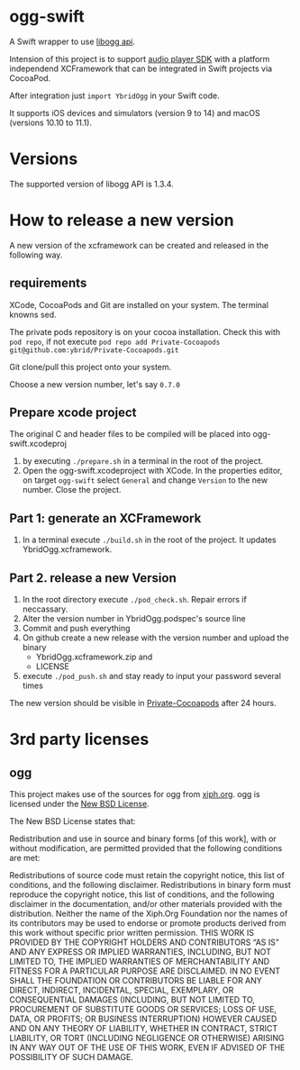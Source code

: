 # ogg-swift
A Swift wrapper to use [libogg api](https://www.xiph.org/ogg/doc/libogg/index.html). 

Intension of this project is to support [audio player SDK](https://github.com/ybrid/player-sdk-swift) with a platform independend XCFramework that can be integrated in Swift projects via CocoaPod.

After integration just ```import YbridOgg``` in your Swift code. 

It supports iOS devices and simulators (version 9 to 14) and macOS (versions 10.10 to 11.1).

# Versions
The supported version of libogg API is 1.3.4.

# How to release a new version
A new version of the xcframework can be created and released in the following way.

## requirements
XCode, CocoaPods and Git are installed on your system. The terminal knowns sed.

The private pods repository is on your cocoa installation. Check this with ```pod repo```, if not execute
```pod repo add Private-Cocoapods git@github.com:ybrid/Private-Cocoapods.git``` 

Git clone/pull this project onto your system.

Choose a new version number, let's say ```0.7.0```

## Prepare xcode project
The original C and header files to be compiled will be placed into ogg-swift.xcodeproj
1. by executing  ```./prepare.sh``` in a terminal in the root of the project. 
2. Open the ogg-swift.xcodeproject with XCode. In the properties editor, on target ```ogg-swift``` select ```General``` and change ```Version``` to the new number. Close the project.           

## Part 1: generate an XCFramework
1. In a terminal execute  ```./build.sh```
in the root of the project. It updates YbridOgg.xcframework.

## Part 2. release a new Version
1. In the root directory execute ```./pod_check.sh```. Repair errors if neccassary.
2. Alter the version number in YbridOgg.podspec's source line
3. Commit and push everything
4. On github create a new release with the version number and upload the binary
   - YbridOgg.xcframework.zip and
   - LICENSE
5. execute ```./pod_push.sh``` and stay ready to input your password several times

The new version should be visible in [Private-Cocoapods](https://github.com/ybrid/Private-Cocoapods) after 24 hours.

# 3rd party licenses
## ogg
This project makes use of the sources for ogg from [xiph.org](https://xiph.org/downloads/). ogg is licensed under the [New BSD License](https://wiki.xiph.org/XiphWiki:Copyrights).

The New BSD License states that:

Redistribution and use in source and binary forms [of this work], with or without modification, are permitted provided that the following conditions are met:

Redistributions of source code must retain the copyright notice, this list of conditions, and the following disclaimer.
Redistributions in binary form must reproduce the copyright notice, this list of conditions, and the following disclaimer in the documentation, and/or other materials provided with the distribution.
Neither the name of the Xiph.Org Foundation nor the names of its contributors may be used to endorse or promote products derived from this work without specific prior written permission.
THIS WORK IS PROVIDED BY THE COPYRIGHT HOLDERS AND CONTRIBUTORS “AS IS” AND ANY EXPRESS OR IMPLIED WARRANTIES, INCLUDING, BUT NOT LIMITED TO, THE IMPLIED WARRANTIES OF MERCHANTABILITY AND FITNESS FOR A PARTICULAR PURPOSE ARE DISCLAIMED. IN NO EVENT SHALL THE FOUNDATION OR CONTRIBUTORS BE LIABLE FOR ANY DIRECT, INDIRECT, INCIDENTAL, SPECIAL, EXEMPLARY, OR CONSEQUENTIAL DAMAGES (INCLUDING, BUT NOT LIMITED TO, PROCUREMENT OF SUBSTITUTE GOODS OR SERVICES; LOSS OF USE, DATA, OR PROFITS; OR BUSINESS INTERRUPTION) HOWEVER CAUSED AND ON ANY THEORY OF LIABILITY, WHETHER IN CONTRACT, STRICT LIABILITY, OR TORT (INCLUDING NEGLIGENCE OR OTHERWISE) ARISING IN ANY WAY OUT OF THE USE OF THIS WORK, EVEN IF ADVISED OF THE POSSIBILITY OF SUCH DAMAGE.
